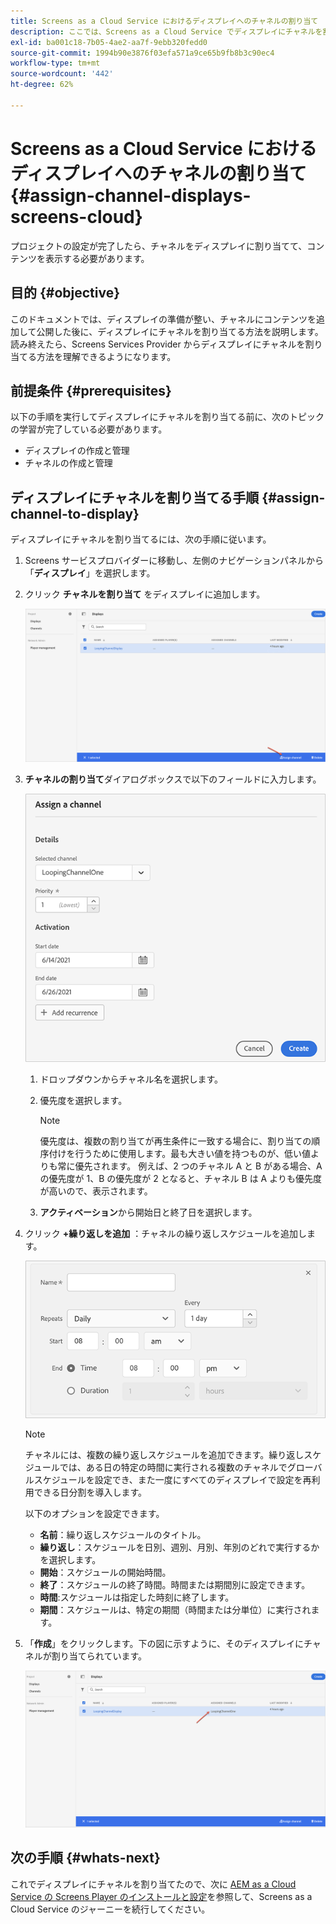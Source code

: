 ```yaml
---
title: Screens as a Cloud Service におけるディスプレイへのチャネルの割り当て
description: ここでは、Screens as a Cloud Service でディスプレイにチャネルを割り当てる方法について説明します。
exl-id: ba001c18-7b05-4ae2-aa7f-9ebb320fedd0
source-git-commit: 1994b90e3876f03efa571a9ce65b9fb8b3c90ec4
workflow-type: tm+mt
source-wordcount: '442'
ht-degree: 62%

---
```


# Screens as a Cloud Service におけるディスプレイへのチャネルの割り当て {#assign-channel-displays-screens-cloud}

プロジェクトの設定が完了したら、チャネルをディスプレイに割り当てて、コンテンツを表示する必要があります。

## 目的 {#objective}

このドキュメントでは、ディスプレイの準備が整い、チャネルにコンテンツを追加して公開した後に、ディスプレイにチャネルを割り当てる方法を説明します。読み終えたら、Screens Services Provider からディスプレイにチャネルを割り当てる方法を理解できるようになります。

## 前提条件 {#prerequisites}

以下の手順を実行してディスプレイにチャネルを割り当てる前に、次のトピックの学習が完了している必要があります。

* ディスプレイの作成と管理
* チャネルの作成と管理

## ディスプレイにチャネルを割り当てる手順 {#assign-channel-to-display}

ディスプレイにチャネルを割り当てるには、次の手順に従います。

1. Screens サービスプロバイダーに移動し、左側のナビゲーションパネルから「**ディスプレイ**」を選択します。

1. クリック **チャネルを割り当て** をディスプレイに追加します。

   ![画像](/help/screens-cloud/assets/display/assignchannel-1.png)

1. **チャネルの割り当て**&#x200B;ダイアログボックスで以下のフィールドに入力します。

   ![画像](/help/screens-cloud/assets/display/assignchannel-2.png)

   1. ドロップダウンからチャネル名を選択します。
   1. 優先度を選択します。

      >[!NOTE]
      >優先度は、複数の割り当てが再生条件に一致する場合に、割り当ての順序付けを行うために使用します。最も大きい値を持つものが、低い値よりも常に優先されます。 例えば、2 つのチャネル A と B がある場合、A の優先度が 1、B の優先度が 2 となると、チャネル B は A よりも優先度が高いので、表示されます。

   1. **アクティベーション**&#x200B;から開始日と終了日を選択します。

1. クリック **+繰り返しを追加** ：チャネルの繰り返しスケジュールを追加します。

   ![画像](/help/screens-cloud/assets/create-content/recurrence-1.png)

   >[!NOTE]
   >チャネルには、複数の繰り返しスケジュールを追加できます。繰り返しスケジュールでは、ある日の特定の時間に実行される複数のチャネルでグローバルスケジュールを設定でき、また一度にすべてのディスプレイで設定を再利用できる日分割を導入します。

   以下のオプションを設定できます。

   * **名前**：繰り返しスケジュールのタイトル。
   * **繰り返し**：スケジュールを日別、週別、月別、年別のどれで実行するかを選択します。
   * **開始**：スケジュールの開始時間。
   * **終了**：スケジュールの終了時間。時間または期間別に設定できます。
   * **時間**:スケジュールは指定した時刻に終了します。
   * **期間**：スケジュールは、特定の期間（時間または分単位）に実行されます。

1. 「**作成**」をクリックします。下の図に示すように、そのディスプレイにチャネルが割り当てられています。

   ![画像](/help/screens-cloud/assets/display/assignchannel-3.png)


## 次の手順 {#whats-next}

これでディスプレイにチャネルを割り当てたので、次に [AEM as a Cloud Service の Screens Player のインストールと設定](/help/screens-cloud/managing-players-registration/installing-screens-cloud-player.md)を参照して、Screens as a Cloud Service のジャーニーを続行してください。
